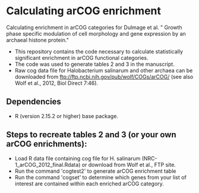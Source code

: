 # 
# Calculating arCOG enrichment

Calculating enrichment in arCOG categories for Dulmage et al. " Growth phase specific modulation of cell morphology and gene expression by an archaeal histone protein."

- This repository contains the code necessary to calculate statistically significant enrichment in arCOG functional categories. 
- The code was used to generate tables 2 and 3 in the manuscript.
- Raw cog data file for Halobacterium salinarum and other archaea can be downloaded from ftp://ftp.ncbi.nih.gov/pub/wolf/COGs/arCOG/ (see also Wolf et al., 2012, Biol Direct 7:46).

## **Dependencies**

- R (version 2.15.2 or higher) base package.

## **Steps to recreate tables 2 and 3 (or your own arCOG enrichments):**

- Load R data file containing cog file for H. salinarum (NRC-1\_arCOG\_2012\_final.Rdata) or download from Wolf et al., FTP site.
- Run the command 'cogtest2' to generate arCOG enrichment table
- Run the command 'cogset' to determine which genes from your list of interest are contained within each enriched arCOG category.
